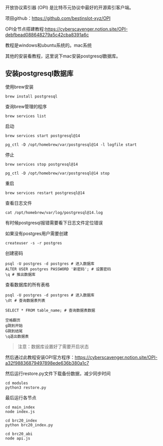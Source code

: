 开放协议索引器 (OPI) 是比特币元协议中最好的开源索引客户端。

项目github：https://github.com/bestinslot-xyz/OPI

OPI全节点搭建教程:https://cyberscavenger.notion.site/OPI-debfbead088648279a5c42cba8391a6c

教程是windows和ubuntu系统的。mac系统

其他的安装看教程，这里说下mac安装postgresql数据库。

## 安装postgresql数据库

使用brew安装
```
brew install postgresql
```

查询brew管理的程序
```
brew services list
```

启动
```
brew services start postgresql@14

pg_ctl -D /opt/homebrew/var/postgresql@14 -l logfile start

```

停止
```
brew services stop postgresql@14

pg_ctl -D /opt/homebrew/var/postgresql@14 stop
```

重启
```
brew services restart postgresql@14
```

查看日志文件
```
cat /opt/homebrew/var/log/postgresql@14.log
```
有时候postgresql报错需要看下日志文件定位错误


如果没有postgres用户需要创建
```
createuser -s -r postgres
```
创建密码
```
psql -U postgres -d postgres # 进入数据库
ALTER USER postgres PASSWORD '新密码'; # 设置密码
\q # 推出数据库
```

查看数据库的所有表格
```
psql -U postgres -d postgres # 进入数据库
\dt # 查询数据表列表

SELECT * FROM table_name; # 查询数据表数据

空格翻页
g跳到开始
G跳到结尾
\q退出数据表
```


>注意：数据库设置好了需要开启状态

然后通过此教程安装OPI官方程序：https://cyberscavenger.notion.site/OPI-a32f98836879497898ede636b380a1c7

然后运行restore.py文件下载备份数据，减少同步时间

```
cd modules
python3 restore.py
```


最后运行各节点

```
cd main_index
node index.js
```

```
cd brc20_index
python brc20_index.py
```

```
cd brc20_abi
node api.js
```
